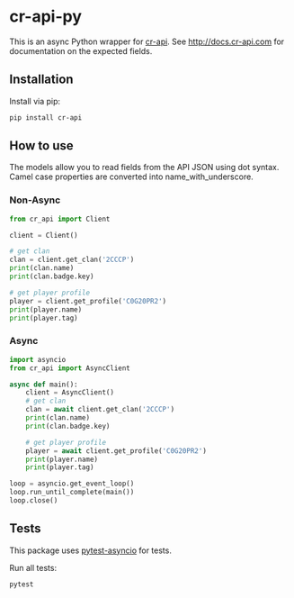 # cr-api-py

This is an async Python wrapper for [cr-api](http://github.com/cr-api/cr-api). See http://docs.cr-api.com for documentation on the expected fields.

## Installation

Install via pip:

```sh
pip install cr-api
```

## How to use

The models allow you to read fields from the API JSON using dot syntax. Camel case properties are converted into name_with_underscore.


### Non-Async

```python
from cr_api import Client

client = Client()

# get clan
clan = client.get_clan('2CCCP')
print(clan.name)
print(clan.badge.key)

# get player profile
player = client.get_profile('C0G20PR2')
print(player.name)
print(player.tag)
```

### Async

```python
import asyncio
from cr_api import AsyncClient

async def main():
    client = AsyncClient()
    # get clan
    clan = await client.get_clan('2CCCP')
    print(clan.name)
    print(clan.badge.key)

    # get player profile
    player = await client.get_profile('C0G20PR2')
    print(player.name)
    print(player.tag)

loop = asyncio.get_event_loop()
loop.run_until_complete(main())
loop.close()

```


## Tests

This package uses [pytest-asyncio](https://github.com/pytest-dev/pytest-asyncio) for tests.

Run all tests:

```sh
pytest
```



